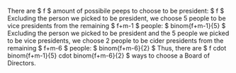 There are $ f $ amount of possibile peeps to choose to be president: $ f $
Excluding the person we picked to be president, we choose 5 people to be vice presidents from the remaining $ f+m-1 $ people: $ binom{f+m-1}{5} $
Excluding the person we picked to be president and the 5 people we picked to be vice presidents, we choose 2 people to be cider presidents from the remaining $ f+m-6 $ people: $ binom{f+m-6}{2} $
Thus, there are $ f cdot binom{f+m-1}{5} cdot binom{f+m-6}{2} $ ways to choose a Board of Directors.
